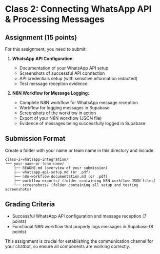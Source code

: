 # Class 2: Connecting WhatsApp API & Processing Messages

## Assignment (15 points)

For this assignment, you need to submit:

1. **WhatsApp API Configuration**:
   - Documentation of your WhatsApp API setup
   - Screenshots of successful API connection
   - API credentials setup (with sensitive information redacted)
   - Test message reception evidence

2. **N8N Workflow for Message Logging**:
   - Complete N8N workflow for WhatsApp message reception
   - Workflow for logging messages in Supabase
   - Screenshots of the workflow in action
   - Export of your N8N workflow (JSON file)
   - Evidence of messages being successfully logged in Supabase

## Submission Format

Create a folder with your name or team name in this directory and include:

```
class-2-whatsapp-integration/
└── your-name-or-team-name/
    ├── README.md (overview of your submission)
    ├── whatsapp-api-setup.md (or .pdf)
    ├── n8n-workflow-documentation.md (or .pdf)
    ├── workflow-exports/ (folder containing N8N workflow JSON files)
    └── screenshots/ (folder containing all setup and testing screenshots)
```

## Grading Criteria

- Successful WhatsApp API configuration and message reception (7 points)
- Functional N8N workflow that properly logs messages in Supabase (8 points)

This assignment is crucial for establishing the communication channel for your chatbot, so ensure all components are working correctly.
